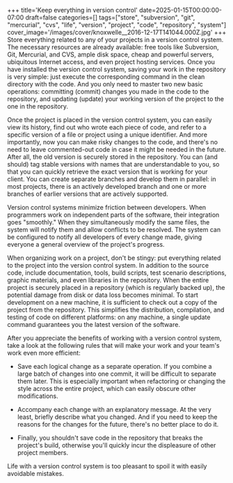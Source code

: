 +++
title='Keep everything in version control'
date=2025-01-15T00:00:00-07:00
draft=false
categories=[]
tags=["store", "subversion", "git", "mercurial", "cvs", "life", "version", "project", "code", "repository", "system"]
cover_image='/images/cover/knoxwelle__2016-12-17T141044.000Z.jpg'
+++
Store everything related to any of your projects in a version control system. The necessary resources are already available: free tools like Subversion, Git, Mercurial, and CVS, ample disk space, cheap and powerful servers, ubiquitous Internet access, and even project hosting services. Once you have installed the version control system, saving your work in the repository is very simple: just execute the corresponding command in the clean directory with the code. And you only need to master two new basic operations: committing (commit) changes you made in the code to the repository, and updating (update) your working version of the project to the one in the repository.

Once the project is placed in the version control system, you can easily view its history, find out who wrote each piece of code, and refer to a specific version of a file or project using a unique identifier. And more importantly, now you can make risky changes to the code, and there's no need to leave commented-out code in case it might be needed in the future. After all, the old version is securely stored in the repository. You can (and should) tag stable versions with names that are understandable to you, so that you can quickly retrieve the exact version that is working for your client. You can create separate branches and develop them in parallel: in most projects, there is an actively developed branch and one or more branches of earlier versions that are actively supported.

Version control systems minimize friction between developers. When programmers work on independent parts of the software, their integration goes "smoothly." When they simultaneously modify the same files, the system will notify them and allow conflicts to be resolved. The system can be configured to notify all developers of every change made, giving everyone a general overview of the project's progress.

When organizing work on a project, don't be stingy: put everything related to the project into the version control system. In addition to the source code, include documentation, tools, build scripts, test scenario descriptions, graphic materials, and even libraries in the repository. When the entire project is securely placed in a repository (which is regularly backed up), the potential damage from disk or data loss becomes minimal. To start development on a new machine, it is sufficient to check out a copy of the project from the repository. This simplifies the distribution, compilation, and testing of code on different platforms: on any machine, a single update command guarantees you the latest version of the software.

After you appreciate the benefits of working with a version control system, take a look at the following rules that will make your work and your team's work even more efficient:

- Save each logical change as a separate operation. If you combine a large batch of changes into one commit, it will be difficult to separate them later. This is especially important when refactoring or changing the style across the entire project, which can easily obscure other modifications.

- Accompany each change with an explanatory message. At the very least, briefly describe what you changed. And if you need to keep the reasons for the changes for the future, there's no better place to do it.

- Finally, you shouldn't save code in the repository that breaks the project's build, otherwise you'll quickly incur the displeasure of other project members.

Life with a version control system is too pleasant to spoil it with easily avoidable mistakes.